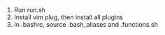 1. Run run.sh
2. Install vim plug, then install all plugins
3. In .bashrc, source .bash_aliases and .functions.sh

